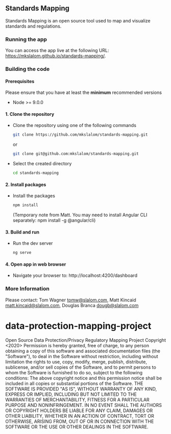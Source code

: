 ﻿<!--
Copyright (c) Microsoft Corporation. All rights reserved.
Licensed under the MIT License.
-->

## Standards Mapping

Standards Mapping is an open source tool used to map and visualize standards and regulations.

### Running the app

You can access the app live at the following URL: https://mkslalom.github.io/standards-mapping/.

### Building the code

#### Prerequisites

Please ensure that you have at least the **minimum** recommended versions

-   Node >= 9.0.0 

#### 1. Clone the repository

-   Clone the repository using one of the following commands
    ```bash
    git clone https://github.com/mkslalom/standards-mapping.git
    ```
    or
    ```bash
    git clone git@github.com:mkslalom/standards-mapping.git
    ```
-   Select the created directory
    ```bash
    cd standards-mapping
    ```

#### 2. Install packages

-   Install the packages

    ```bash
    npm install
    ```

    (Temporary note from Matt. You may need to install Angular CLI separately: npm install -g @angular/cli)

#### 3. Build and run

-   Run the dev server
    ```bash
    ng serve
    ```

#### 4. Open app in web browser

-   Navigate your browser to: 
	http://localhost:4200/dashboard

### More Information

Please contact: Tom Wagner <tomw@slalom.com>, Matt Kincaid <matt.kincaid@slalom.com>, Douglas Branca <dougb@slalom.com>

# data-protection-mapping-project
Open Source Data Protection/Privacy Regulatory Mapping Project
Copyright <2020> <Data Protection Mapping Project>
Permission is hereby granted, free of charge, to any person obtaining a copy of this software and associated documentation files (the "Software"), to deal in the Software without restriction, including without limitation the rights to use, copy, modify, merge, publish, distribute, sublicense, and/or sell copies of the Software, and to permit persons to whom the Software is furnished to do so, subject to the following conditions:
The above copyright notice and this permission notice shall be included in all copies or substantial portions of the Software.
THE SOFTWARE IS PROVIDED "AS IS", WITHOUT WARRANTY OF ANY KIND, EXPRESS OR IMPLIED, INCLUDING BUT NOT LIMITED TO THE WARRANTIES OF MERCHANTABILITY, FITNESS FOR A PARTICULAR PURPOSE AND NONINFRINGEMENT. IN NO EVENT SHALL THE AUTHORS OR COPYRIGHT HOLDERS BE LIABLE FOR ANY CLAIM, DAMAGES OR OTHER LIABILITY, WHETHER IN AN ACTION OF CONTRACT, TORT OR OTHERWISE, ARISING FROM, OUT OF OR IN CONNECTION WITH THE SOFTWARE OR THE USE OR OTHER DEALINGS IN THE SOFTWARE.
